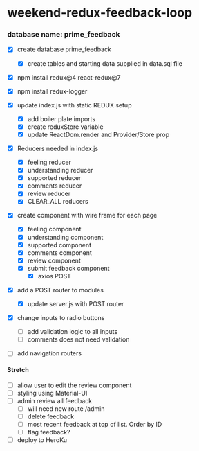 # weekend-redux-feedback-loop

### database name: prime_feedback

- [X] create database prime_feedback
    - [X] create tables and starting data supplied in data.sql file

- [X] npm install redux@4 react-redux@7
- [X] npm install redux-logger

- [X] update index.js with static REDUX setup
    - [X] add boiler plate imports
    - [X] create reduxStore variable
    - [X] update ReactDom.render and Provider/Store prop

- [X] Reducers needed in index.js
    - [X] feeling reducer
    - [X] understanding reducer
    - [X] supported reducer
    - [X] comments reducer
    - [X] review reducer
    - [X] CLEAR_ALL reducers

- [X] create component with wire frame for each page
    - [X] feeling component
    - [X] understanding component
    - [X] supported component
    - [X] comments component
    - [X] review component
    - [X] submit feedback component
        - [X] axios POST

- [X] add a POST router to modules
    - [X] update server.js with POST router

- [X] change inputs to radio buttons
    - [ ] add validation logic to all inputs
    - [ ] comments does not need validation

- [ ] add navigation routers


#### Stretch

- [ ] allow user to edit the review component
- [ ] styling using Material-UI
- [ ] admin review all feedback
    - [ ] will need new route /admin
    - [ ] delete feedback
    - [ ] most recent feedback at top of list. Order by ID
    - [ ] flag feedback?

- [ ] deploy to HeroKu